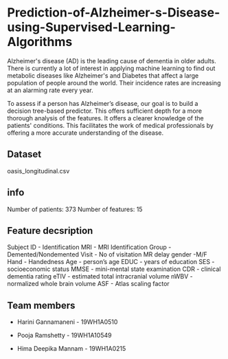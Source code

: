 # Prediction-of-Alzheimer-s-Disease-using-Supervised-Learning-Algorithms
Alzheimer's disease (AD) is the leading cause of dementia in older adults. There is currently a lot of interest in applying machine learning to find out metabolic diseases like Alzheimer's and Diabetes that affect a large population of people around the world. Their incidence rates are increasing at an alarming rate every year. 

To assess if a person has Alzheimer’s disease, our goal is to build a decision tree-based predictor. This offers sufficient depth for a more thorough analysis of the features. It offers a clearer knowledge of the patients' conditions. This facilitates the work of medical professionals by offering a more accurate understanding of the disease.

## Dataset
oasis_longitudinal.csv

## info
Number of patients: 373
Number of features: 15

## Feature decsription
Subject ID - Identification
MRI - MRI Identification
Group - Demented/Nondemented
Visit - No of visitation
MR delay
gender -M/F
Hand - Handedness
Age - person’s age
EDUC - years of education
SES - socioeconomic status
MMSE - mini-mental state examination
CDR - clinical dementia rating
eTIV - estimated total intracranial volume
nWBV - normalized whole brain volume
ASF - Atlas scaling factor

## Team members

- Harini Gannamaneni - 19WH1A0510

- Pooja Ramshetty - 19WH1A10549

- Hima Deepika Mannam - 19WH1A0215
